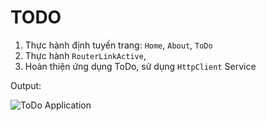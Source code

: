 TODO
====

1. Thực hành định tuyến trang: `Home`, `About`, `ToDo`
2. Thực hành `RouterLinkActive`, 
3. Hoàn thiện ứng dụng ToDo, sử dụng `HttpClient` Service

Output:

![ToDo Application](./../Todo-App.png "Giao diện ứng dụng ToDo App")

  
